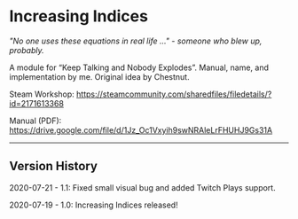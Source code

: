 # Increasing Indices
*"No one uses these equations in real life ..." - someone who blew up, probably.*

A module for “Keep Talking and Nobody Explodes”. Manual, name, and implementation by me. Original idea by Chestnut.

Steam Workshop: https://steamcommunity.com/sharedfiles/filedetails/?id=2171613368

Manual (PDF): https://drive.google.com/file/d/1Jz_Oc1Vxyih9swNRAleLrFHUHJ9Gs31A

---
## Version History
2020-07-21 - 1.1: Fixed small visual bug and added Twitch Plays support.

2020-07-19 - 1.0: Increasing Indices released! 
